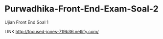 # Purwadhika-Front-End-Exam-Soal-2
Ujian Front End Soal 1

LINK
http://focused-jones-719b36.netlify.com/
